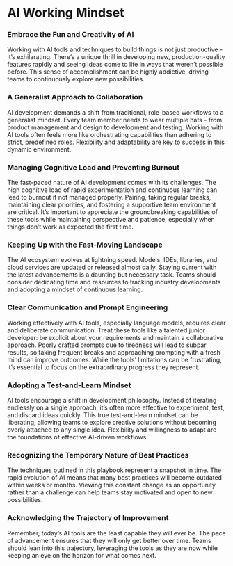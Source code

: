 # AI Working Mindset

### Embrace the Fun and Creativity of AI

Working with AI tools and techniques to build things is not just productive - it’s exhilarating. There’s a unique thrill in developing new, production-quality features rapidly and seeing ideas come to life in ways that weren’t possible before. This sense of accomplishment can be highly addictive, driving teams to continuously explore new possibilities.

### A Generalist Approach to Collaboration

AI development demands a shift from traditional, role-based workflows to a generalist mindset. Every team member needs to wear multiple hats - from product management and design to development and testing. Working with AI tools often feels more like orchestrating capabilities than adhering to strict, predefined roles. Flexibility and adaptability are key to success in this dynamic environment.

### Managing Cognitive Load and Preventing Burnout

The fast-paced nature of AI development comes with its challenges. The high cognitive load of rapid experimentation and continuous learning can lead to burnout if not managed properly. Pairing, taking regular breaks, maintaining clear priorities, and fostering a supportive team environment are critical. It’s important to appreciate the groundbreaking capabilities of these tools while maintaining perspective and patience, especially when things don’t work as expected the first time.

### Keeping Up with the Fast-Moving Landscape

The AI ecosystem evolves at lightning speed. Models, IDEs, libraries, and cloud services are updated or released almost daily. Staying current with the latest advancements is a daunting but necessary task. Teams should consider dedicating time and resources to tracking industry developments and adopting a mindset of continuous learning.

### Clear Communication and Prompt Engineering

Working effectively with AI tools, especially language models, requires clear and deliberate communication. Treat these tools like a talented junior developer: be explicit about your requirements and maintain a collaborative approach. Poorly crafted prompts due to tiredness will lead to subpar results, so taking frequent breaks and approaching prompting with a fresh mind can improve outcomes. While the tools’ limitations can be frustrating, it’s essential to focus on the extraordinary progress they represent.

### Adopting a Test-and-Learn Mindset

AI tools encourage a shift in development philosophy. Instead of iterating endlessly on a single approach, it’s often more effective to experiment, test, and discard ideas quickly. This true test-and-learn mindset can be liberating, allowing teams to explore creative solutions without becoming overly attached to any single idea. Flexibility and willingness to adapt are the foundations of effective AI-driven workflows.

### Recognizing the Temporary Nature of Best Practices

The techniques outlined in this playbook represent a snapshot in time. The rapid evolution of AI means that many best practices will become outdated within weeks or months. Viewing this constant change as an opportunity rather than a challenge can help teams stay motivated and open to new possibilities.

### Acknowledging the Trajectory of Improvement

Remember, today’s AI tools are the least capable they will ever be. The pace of advancement ensures that they will only get better over time. Teams should lean into this trajectory, leveraging the tools as they are now while keeping an eye on the horizon for what comes next.